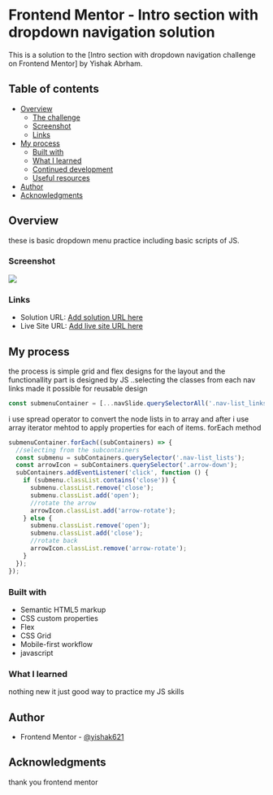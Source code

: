 # Frontend Mentor - Intro section with dropdown navigation solution

This is a solution to the [Intro section with dropdown navigation challenge on Frontend Mentor] by Yishak Abrham.

## Table of contents

- [Overview](#overview)
  - [The challenge](#the-challenge)
  - [Screenshot](#screenshot)
  - [Links](#links)
- [My process](#my-process)
  - [Built with](#built-with)
  - [What I learned](#what-i-learned)
  - [Continued development](#continued-development)
  - [Useful resources](#useful-resources)
- [Author](#author)
- [Acknowledgments](#acknowledgments)

## Overview

these is basic dropdown menu practice including basic scripts of JS.

### Screenshot

![](./yisscreen.png.jpg)

### Links

- Solution URL: [Add solution URL here](https://your-solution-url.com)
- Live Site URL: [Add live site URL here](https://your-live-site-url.com)

## My process

the process is simple grid and flex designs for the layout and the functionallity part is designed by JS ..selecting the classes from each nav links made it possible for reusable design

```js
const submenuContainer = [...navSlide.querySelectorAll('.nav-list_links')];
```

i use spread operator to convert the node lists in to array and after i use array iterator mehtod to apply properties for each of items. forEach method

```js
submenuContainer.forEach((subContainers) => {
  //selecting from the subcontainers
  const submenu = subContainers.querySelector('.nav-list_lists');
  const arrowIcon = subContainers.querySelector('.arrow-down');
  subContainers.addEventListener('click', function () {
    if (submenu.classList.contains('close')) {
      submenu.classList.remove('close');
      submenu.classList.add('open');
      //rotate the arrow
      arrowIcon.classList.add('arrow-rotate');
    } else {
      submenu.classList.remove('open');
      submenu.classList.add('close');
      //rotate back
      arrowIcon.classList.remove('arrow-rotate');
    }
  });
});
```

### Built with

- Semantic HTML5 markup
- CSS custom properties
- Flex
- CSS Grid
- Mobile-first workflow
- javascript

### What I learned

nothing new it just good way to practice my JS skills

## Author

- Frontend Mentor - [@yishak621](https://www.frontendmentor.io/profile/yourusername)

## Acknowledgments

thank you frontend mentor
